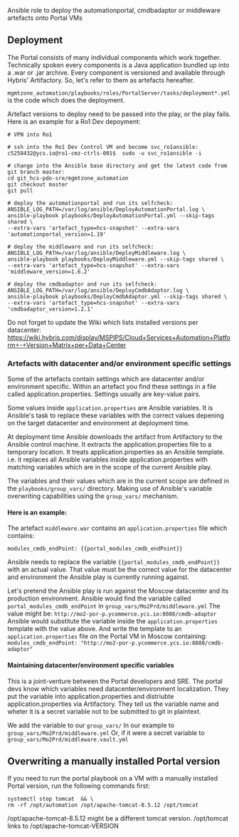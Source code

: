 Ansible role to deploy the automationportal, cmdbadaptor or middleware artefacts onto Portal VMs


## Deployment

The Portal consists of many individual components which work together.
Technically spoken every components is a Java application bundled up into a .war or .jar archive.
Every component is versioned and available through Hybris' Artifactory.
So, let's refer to them as artefacts hereafter.

`mgmtzone_automation/playbooks/roles/PortalServer/tasks/deployment*.yml` is the code which does the deployment.

Artefact versions to deploy need to be passed into the play, or the play fails.
Here is an example for a Ro1 Dev depoyment:
```
# VPN into Ro1

# ssh into the Ro1 Dev Control VM and become svc_ro1ansible:
c5258432@ycs.io@ro1-cmz-ctrls-001$  sudo -u svc_ro1ansible -i

# change into the Ansible base directory and get the latest code from git branch master:
cd git_hcs-pdo-sre/mgmtzone_automation
git checkout master
git pull

# deploy the automationportal and run its selfcheck:
ANSIBLE_LOG_PATH=/var/log/ansible/DeployAutomationPortal.log \
ansible-playbook playbooks/DeployAutomationPortal.yml --skip-tags shared \
--extra-vars 'artefact_type=hcs-snapshot' --extra-vars 'automationportal_version=1.19'

# deploy the middleware and run its selfcheck:
ANSIBLE_LOG_PATH=/var/log/ansible/DeployMiddleware.log \
ansible-playbook playbooks/DeployMiddleware.yml --skip-tags shared \
--extra-vars 'artefact_type=hcs-snapshot' --extra-vars 'middleware_version=1.6.2'

# deploy the cmdbadaptor and run its selfcheck:
ANSIBLE_LOG_PATH=/var/log/ansible/DeployCmdbAdaptor.log \
ansible-playbook playbooks/DeployCmdbAdaptor.yml --skip-tags shared \
--extra-vars 'artefact_type=hcs-snapshot' --extra-vars 'cmdbadaptor_version=1.2.1'
```

Do not forget to update the Wiki which lists installed versions per datacenter:
https://wiki.hybris.com/display/MSPIPS/Cloud+Services+Automation+Platform+-+Version+Matrix+per+Data+Center

### Artefacts with datacenter and/or environment specific settings

Some of the artefacts contain settings which are datacenter and/or environment specific.
Within an artefact you find these settings in a file called application.properties.
Settings usually are key-value pairs.

Some values inside `application.properties` are Ansible variables.
It is Ansible's task to replace these variables with the correct values depening on the target datacenter and environment at deployment time.

At deployment time Ansible downloads the artifact from Artifactory to the Ansible control machine.
It extracts the application.properties file to a temporary location.
It treats application.properties as an Ansible template. i.e. it replaces all Ansible variables inside application.properties with matching variables which are in the scope of the current Ansible play.

The variables and their values which are in the current scope are defined in the `playbooks/group_vars/` directory.
Making use of Ansible's variable overwriting capabilities using the `group_vars/` mechanism.

#### Here is an example:
The artefact `middleware.war` contains an `application.properties` file which contains:
```
modules_cmdb_endPoint: {{portal_modules_cmdb_endPoint}}
```
Ansible needs to replace the variable `{{portal_modules_cmdb_endPoint}}` with an actual value.
That value must be the correct value for the datacenter and environment the Ansible play is currently running against.

Let's pretend the Ansible play is run against the Moscow datacenter and its production environment.
Ansible would find the variable called `portal_modules_cmdb_endPoint` in `group_vars/Mo2Prd/middleware.yml`
The value might be: `http://mo2-por-p.ycommerce.ycs.io:8080/cmdb-adaptor`
Ansible would substitute the variable inside the `application.properties` template with the value above.
And write the template to an `application.properties` file on the Portal VM in Moscow containing:
`modules_cmdb_endPoint: "http://mo2-por-p.ycommerce.ycs.io:8080/cmdb-adaptor"`


#### Maintaining datacenter/environment specific variables

This is a joint-venture between the Portal developers and SRE.
The portal devs know which variables need datacenter/environment localization.
They put the variable into application.properties and distriubte application.properties via Artifactory.
They tell us the variable name and wheter it is a secret variable not to be submitted to git in plaintext.

We add the variable to our `group_vars/`
In our example to `group_vars/Mo2Prd/middleware.yml`
Or, if it were a secret variable to `group_vars/Mo2Prd/middleware.vault.yml`



## Overwriting a manually installed Portal version

If you need to run the portal playbook on a VM with a manually
installed Portal version, run the following commands first:
```
systemctl stop tomcat  && \
rm -rf /opt/automation /opt/apache-tomcat-8.5.12 /opt/tomcat
```
/opt/apache-tomcat-8.5.12 might be a different tomcat version.
/opt/tomcat links to /opt/apache-tomcat-VERSION
